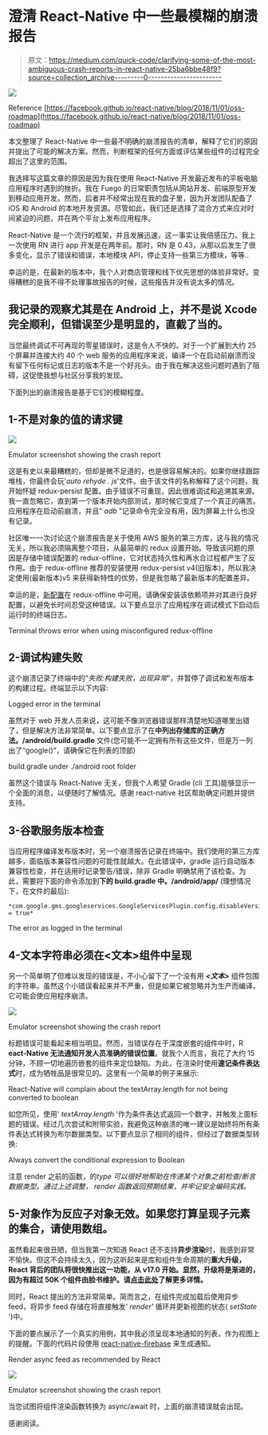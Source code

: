 # 澄清 React-Native 中一些最模糊的崩溃报告

> 原文：<https://medium.com/quick-code/clarifying-some-of-the-most-ambiguous-crash-reports-in-react-native-25ba6bbe48f9?source=collection_archive---------0----------------------->

![](img/7762ecad2b126c2aa87d4124aec303c6.png)

Reference [https://facebook.github.io/react-native/blog/2018/11/01/oss-roadmap](https://facebook.github.io/react-native/blog/2018/11/01/oss-roadmap)

本文整理了 React-Native 中一些最不明确的崩溃报告的清单，解释了它们的原因并提出了可能的解决方案。然而，判断框架的任何方面或评估某些组件的过程完全超出了这里的范围。

我选择写这篇文章的原因是因为我在使用 React-Native 开发最近发布的平板电脑应用程序时遇到的挫折。我在 Fuego 的日常职责包括从网站开发、前端原型开发到移动应用开发。然而，后者并不经常出现在我的盘子里，因为开发团队配备了 iOS 和 Android 的本地开发资源。尽管如此，我们还是选择了混合方式来应对时间紧迫的问题，并在两个平台上发布应用程序。

React-Native 是一个流行的框架，并且发展迅速，这一事实让我倍感压力。我上一次使用 RN 进行 app 开发是在两年前。那时，RN 是 0.43，从那以后发生了很多变化，显示了错误和错误，本地模块 API，停止支持一些第三方模块，等等..

幸运的是，在最新的版本中，我个人对商店管理和线下优先思想的体验非常好。变得糟糕的是我不得不处理事故报告的时候，这些报告并没有说太多的情况。

## 我记录的观察尤其是在 Android 上，并不是说 Xcode 完全顺利，但错误至少是明显的，直截了当的。

当您最终调试不可再现的零星错误时，这是令人不快的。对于一个扩展到大约 25 个屏幕并连接大约 40 个 web 服务的应用程序来说，编译一个在启动前崩溃而没有留下任何标记或日志的版本不是一个好兆头。由于我在解决这些问题时遇到了阻碍，这促使我想与社区分享我的发现。

下面列出的崩溃报告是基于它们的模糊程度。

## **1-不是对象的值的请求键**

![](img/c78bbe93090e36d80d3e5d2887bedbb8.png)

Emulator screenshot showing the crash report

这是有史以来最糟糕的，但却是微不足道的，也是很容易解决的。如果你继续跟踪堆栈，你最终会玩'*auto rehyde . js*'文件。由于该文件的名称解释了这个问题，我开始怀疑 redux-persist 配置。由于错误不可重现，因此很难调试和追溯其来源。我一直忽略它，直到第一个版本开始内部测试，那时候它变成了一个真正的痛苦。应用程序在启动前崩溃，并且“ *adb* ”记录命令完全没有用，因为屏幕上什么也没有记录。

社区唯一一次讨论这个崩溃报告是关于使用 AWS 服务的第三方库，这与我的情况无关，所以我必须隔离整个项目，从最简单的 redux 设置开始。导致该问题的原因是存储中错误配置的 redux-offline，它对状态持久性和再水合过程都产生了反作用。由于 redux-offline 推荐的安装使用 redux-persist v4(旧版本)，所以我决定使用(最新版本)v5 来获得新特性的优势，但是我忽略了最新版本的配置差异。

幸运的是，[新配置](https://gist.github.com/jarvisluong/f14872b9c7ed00bc2afc89c4622e3b55)在 redux-offline 中可用。请确保安装该依赖项并对其进行良好配置，以避免长时间忍受这种错误。以下要点显示了应用程序在调试模式下启动后运行时的终端日志。

Terminal throws error when using misconfigured redux-offline

## **2-调试构建失败**

这个崩溃记录了终端中的“*失败:构建失败，出现异常*”，并暂停了调试和发布版本的构建过程。终端显示以下内容:

Logged error in the terminal

虽然对于 web 开发人员来说，这可能不像浏览器错误那样清楚地知道哪里出错了，但是解决方法非常简单。以下要点显示了在**中列出存储库的正确方法。/android/build.gradle** 文件(您可能不一定拥有所有这些文件，但是万一列出了“google()”，请确保它在列表的顶部)

build.gradle under ./android root folder

虽然这个错误与 React-Native 无关，但我个人希望 Gradle (cli 工具)能够显示一个全面的消息，以便随时了解情况。感谢 react-native 社区帮助确定问题并提供支持。

## **3-谷歌服务版本检查**

当应用程序编译发布版本时，另一个崩溃报告记录在终端中。我们使用的第三方库越多，面临版本兼容性问题的可能性就越大。在此错误中，gradle 运行自动版本兼容性检查，并在适用时记录警告/错误，除非 Gradle 明确禁用了该检查。为此，需要将下面的命令添加到**下的 **build.gradle** 中。/android/app/** (理想情况下，在文件的最后):

```
*com.google.gms.googleservices.GoogleServicesPlugin.config.disableVersionCheck = true*
```

The error as logged in the terminal

## **4-文本字符串必须在<文本>组件**中呈现

另一个简单明了但难以发现的错误是，不小心留下了一个没有用 ***<文本>*** 组件包围的字符串。虽然这个小错误看起来并不严重，但是如果它被忽略并为生产而编译，它可能会使应用程序崩溃。

![](img/7545f7ee015a0c602dc0cb02e96d5681.png)

Emulator screenshot showing the crash report

标题错误可能看起来相当明显。然而，当错误存在于深度嵌套的组件中时，R **eact-Native 无法通知开发人员准确的错误位置**。就我个人而言，我花了大约 15 分钟，不顾一切地遍历嵌套的组件来定位缺陷。为此，在渲染时使用**速记条件表达式**时，成为牺牲品是很常见的。这里有一个简单的例子来展示:

React-Native will complain about the textArray.length for not being converted to boolean

如您所见，使用' *textArray.length* '作为条件表达式返回一个数字，并触发上面标题的错误。经过几次尝试和附带实验，我避免这种崩溃的唯一建议是始终将所有条件表达式转换为布尔数据类型。以下要点显示了相同的组件，但经过了数据类型转换:

Always convert the conditional expression to Boolean

注意 render 之前的函数，的*type 可以很好地帮助在传递某个对象之前检查/断言数据类型。通过上述调整， *render* 函数返回预期结果，并牢记安全编码实践。*

## **5-对象作为反应子对象无效。如果您打算呈现子元素的集合，请使用数组。**

虽然看起来很丑陋，但当我第一次知道 React 还不支持**异步渲染**时，我感到非常不愉快。但这不会持续太久，因为这听起来是库和组件生命周期的**重大升级，React 背后的团队将很快推出这一功能，从 v17.0 开始。显然，升级将是渐进的，因为有超过 50K 个组件由脸书维护。请[点击此处](https://reactjs.org/blog/2018/03/27/update-on-async-rendering.html)了解更多详情。**

同时，React 提出的方法非常简单。简而言之，在组件完成加载后使用异步 feed，将异步 feed 存储在将直接触发' *render'* 循环并更新视图的状态( *setState* ')中。

下面的要点展示了一个真实的用例，其中我必须呈现本地通知的列表，作为视图上的提醒。下面的代码片段使用 [react-native-firebase](https://github.com/invertase/react-native-firebase) 来生成通知。

Render async feed as recommended by React

![](img/c364175313b2f03dc2d71a2b735d275c.png)

Emulator screenshot showing the crash report

当您试图将组件渲染函数转换为 async/await 时，上面的崩溃错误就会出现。

感谢阅读。